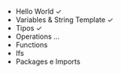 * Hello World ✓
* Variables & String Template ✓
* Tipos ✓
* Operations ...
* Functions
* Ifs
* Packages e Imports

